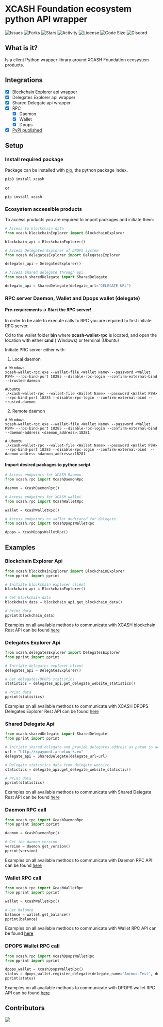 # XCASH Foundation ecosystem python API wrapper

![Issues](https://img.shields.io/github/issues/X-CASH-official/XCASH-Ecosystem-api-wrapper)
![Forks](https://img.shields.io/github/forks/X-CASH-official/XCASH-Ecosystem-api-wrapper)
![Stars](https://img.shields.io/github/stars/X-CASH-official/XCASH-Ecosystem-api-wrapper)
![Activity](https://img.shields.io/github/commit-activity/m/X-CASH-official/XCASH-Ecosystem-api-wrapper/main?style=plastic)
![License](https://img.shields.io/github/license/X-CASH-official/XCASH-Ecosystem-api-wrapper?style=plastic)
![Code Size](https://img.shields.io/github/languages/code-size/X-CASH-official/XCASH-Ecosystem-api-wrapper?style=plastic)
![Discord](https://img.shields.io/discord/470575102203920395?logo=Discord&style=plastic)

## What is it?

Is a client Python wrapper library around XCASH Foundation ecosystem products.

## Integrations

- [X] Blockchain Explorer api wrapper
- [X] Delegates Explorer api wrapper
- [X] Shared Delegate api wrapper
- [X] RPC
    - [X] Daemon
    - [X] Wallet
    - [X] Dpops
- [X] [PyPi published](https://pypi.org/project/xcash/)

## Setup

### Install required package

Package can be installed with [pip](https://pypi.org/project/pip/), the python package index.

```shell
pip3 install xcash
```

or

```shell
pip install xcash
```

### Ecosystem accessible products

To access products you are required to import packages and initiate them:

```python
# Access to blockchain data
from xcash.blockchainExplorer import BlockchainExplorer

blockchain_api = BlockchainExplorer()

# Access Delegates Explorer of DPOPS system
from xcash.delegatesExplorer import DelegatesExplorer

delegates_api = DelegatesExplorer()

# Access Shared delegate through api 
from xcash.sharedDelegate import SharedDelegate

delegate_api = SharedDelegate(delegate_url="DELEGATE URL")
```

### RPC server Daemon, Wallet and Dpops wallet (delegate)

#### Pre-requirements -> Start the RPC server!

In order to be able to execute calls to RPC you are required to first initiate RPC server.

Cd to the wallet folder **bin** where **xcash-wallet-rpc** is located, and open the location with either  **cmd** (
Windows) or terminal (Ubuntu)

Initiate PRC server either with:

1. Local daemon

```shell
# Windows
xcash-wallet-rpc.exe --wallet-file <Wallet Name> --password <Wallet PSW> --rpc-bind-port 18285 --disable-rpc-login --confirm-external-bind --trusted-daemon

#Ubuntu
./xcash-wallet-rpc --wallet-file <Wallet Name> --password <Wallet PSW> --rpc-bind-port 18285 --disable-rpc-login --confirm-external-bind --trusted-daemon
```

2. Remote daemon

```shell
# Windows 
xcash-wallet-rpc.exe --wallet-file <Wallet Name> --password <Wallet PSW> --rpc-bind-port 18285 --disable-rpc-login --confirm-external-bind --daemon-address <daemon_address>:18281

# Ubuntu
./xcash-wallet-rpc --wallet-file <Wallet Name> --password <Wallet PSW> --rpc-bind-port 18285 --disable-rpc-login --confirm-external-bind  --daemon-address <daemon_address>:18281
```

#### Import desired packages to python script

```python
# Access endpoints for XCASH Daemon
from xcash.rpc import XcashDaemonRpc

daemon = XcashDaemonRpc()

# Access endpoints for XCASH wallet
from xcash.rpc import XcashWalletRpc

wallet = XcashWalletRpc()

# Access endpoints on wallet dedicated for delegate.
from xcash.rpc import XcashDpopsWalletRpc

dpops = XcashDpopsWalletRpc()
```

## Examples

### Blockchain Explorer Api

```python
from xcash.blockchainExplorer import BlockchainExplorer
from pprint import pprint

# Initiate blockchain explorer client
blockchain_api = BlockchainExplorer()

# Get blockchain data 
blockchain_data = blockchain_api.get_blockchain_data()

# Print data
pprint(blockchain_data)

```

Examples on all available methods to communicate with XCASH blockchain Rest API can be
found [here](https://github.com/X-CASH-official/XCASH-Ecosystem-api-wrapper/blob/main/examples/blockchain_examples.py)

### Delegates Explorer Api

```python
from xcash.delegatesExplorer import DelegatesExplorer
from pprint import pprint

# Initiate delegates explorer client
delegates_api = DelegatesExplorer()

# Get delegates/DPOPS statistics 
statistics = delegates_api.get_delegate_website_statistics()

# Print data
pprint(statistics)
```

Examples on all available methods to communicate with XCASH DPOPS Delegates Explorer Rest API can be
found [here](https://github.com/X-CASH-official/XCASH-Ecosystem-api-wrapper/blob/main/examples/delegates_explorer_examples.py)

### Shared Delegate Api

```python
from xcash.sharedDelegate import SharedDelegate
from pprint import pprint

# Initiate shared delegate and provide delegates address as param to access API
url = "http://xpayment.x-network.eu"
delegate_api = SharedDelegate(delegate_url=url)

# Delegate statistics data from delegate website
statistics = delegate_api.get_delegate_website_statistic()

# Print data
pprint(statistics)
```

Examples on all available methods to communicate with Shared Delegate Rest API can be
found [here](https://github.com/X-CASH-official/XCASH-Ecosystem-api-wrapper/blob/main/examples/shared_delegate_examples.py)

### Daemon RPC call

```python
from xcash.rpc import XcashDaemonRpc
from pprint import pprint

daemon = XcashDaemonRpc()

# Get the daemon version
version = daemon.get_version()
pprint(version)
```

Examples on all available methods to communicate with Daemon RPC API can be
found [here](https://github.com/X-CASH-official/XCASH-Ecosystem-api-wrapper/blob/main/examples/rpc_daemon_examples.py)

### Wallet RPC call

````python
from xcash.rpc import XcashWalletRpc
from pprint import pprint

wallet = XcashWalletRpc()

# Get balance 
balance = wallet.get_balance()
pprint(balance)
````

Examples on all available methods to communicate with Wallet RPC API can be
found [here](https://github.com/X-CASH-official/XCASH-Ecosystem-api-wrapper/blob/main/examples/rpc_wallet_examples.py)

### DPOPS Wallet RPC call

```python
from xcash.rpc import XcashDpopsWalletRpc
from pprint import pprint

dpops_wallet = XcashDpopsWalletRpc()
status = dpops_wallet.register_delegate(delegate_name="Animus-Test", delegate_ip_address="100.100.00.00")
pprint(status)
```

Examples on all available methods to communicate with DPOPS wallet RPC API can be
found [here](https://github.com/X-CASH-official/XCASH-Ecosystem-api-wrapper/blob/main/examples/rpc_wallet_examples.py)

## Contributors

<a href="https://github.com/X-CASH-official/XCASH-Ecosystem-api-wrapper/graphs/contributors">
  <img src="https://contrib.rocks/image?repo=X-CASH-official/XCASH-Ecosystem-api-wrapper" />
</a>



